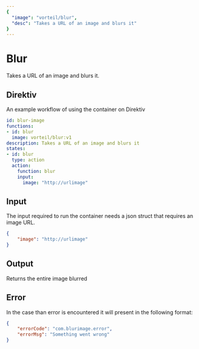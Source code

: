 ```yaml
---
{
  "image": "vorteil/blur",
  "desc": "Takes a URL of an image and blurs it"
}
---
```


# Blur

Takes a URL of an image and blurs it.

## Direktiv

An example workflow of using the container on Direktiv

```yaml
id: blur-image
functions:
- id: blur
  image: vorteil/blur:v1
description: Takes a URL of an image and blurs it
states:
- id: blur
  type: action
  action: 
    function: blur
    input:  
      image: "http://urlimage"
```

## Input

The input required to run the container needs a json struct that requires an image URL.

```json
{
    "image": "http://urlimage" 
}
```

## Output

Returns the entire image blurred

## Error

In the case than error is encountered it will present in the following format:

```json
{
    "errorCode": "com.blurimage.error",
    "errorMsg": "Something went wrong"
}
```